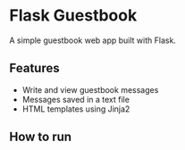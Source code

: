 # Flask Guestbook

A simple guestbook web app built with Flask.

## Features
- Write and view guestbook messages
- Messages saved in a text file
- HTML templates using Jinja2

## How to run
